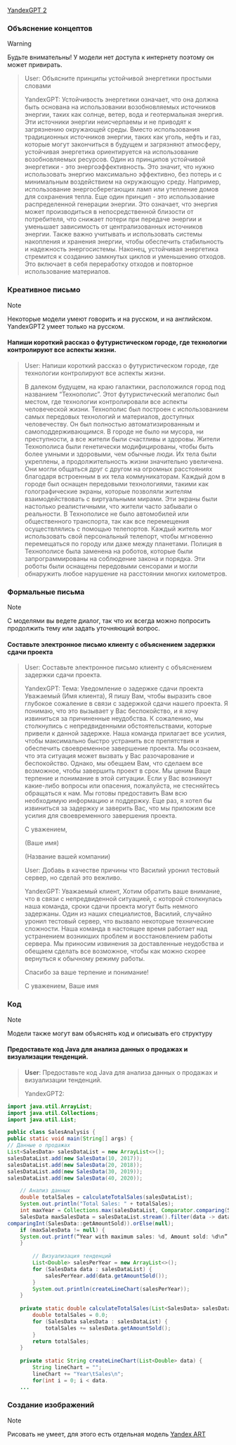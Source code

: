 [YandexGPT 2](https://ya.ru/gpt/2)
### Объяснение концептов
> [!warning]
> Будьте внимательны! У модели нет доступа к интернету поэтому он может привирать.

> User: Объясните принципы устойчивой энергетики простыми словами
> 
> YandexGPT: Устойчивость энергетики означает, что она должна быть основана на использовании возобновляемых источников энергии, таких как солнце, ветер, вода и геотермальная энергия. Эти источники энергии неисчерпаемы и не приводят к загрязнению окружающей среды.
> Вместо использования традиционных источников энергии, таких как уголь, нефть и газ, которые могут закончиться в будущем и загрязняют атмосферу, устойчивая энергетика ориентируется на использование возобновляемых ресурсов.
> Один из принципов устойчивой энергетики - это энергоэффективность. Это значит, что нужно использовать энергию максимально эффективно, без потерь и с минимальным воздействием на окружающую среду. Например, использование энергосберегающих ламп или утепление домов для сохранения тепла.
> Еще один принцип - это использование распределенной генерации энергии. Это означает, что энергия может производиться в непосредственной близости от потребителя, что снижает потери при передаче энергии и уменьшает зависимость от централизованных источников энергии.
> Также важно учитывать и использовать системы накопления и хранения энергии, чтобы обеспечить стабильность и надежность энергосистемы.
> Наконец, устойчивая энергетика стремится к созданию замкнутых циклов и уменьшению отходов. Это включает в себя переработку отходов и повторное использование материалов.
### Креативное письмо
> [!note]
> Некоторые модели умеют говорить и на русском, и на английском. YandexGPT2 умеет только на русском.
#### Напиши короткий рассказ о футуристическом городе, где технологии контролируют все аспекты жизни.

> User: Напиши короткий рассказ о футуристическом городе, где технологии контролируют все аспекты жизни.
> 
> В далеком будущем, на краю галактики, расположился город под названием “Технополис”. Этот футуристический мегаполис был местом, где технологии контролировали все аспекты человеческой жизни.
> Технополис был построен с использованием самых передовых технологий и материалов, доступных человечеству. Он был полностью автоматизированным и самоподдерживающимся. В городе не было ни мусора, ни преступности, а все жители были счастливы и здоровы.
> Жители Технополиса были генетически модифицированы, чтобы быть более умными и здоровыми, чем обычные люди. Их тела были укреплены, а продолжительность жизни значительно увеличена. Они могли общаться друг с другом на огромных расстояниях благодаря встроенным в их тела коммуникаторам.
> Каждый дом в городе был оснащен передовыми технологиями, такими как голографические экраны, которые позволяли жителям взаимодействовать с виртуальными мирами. Эти экраны были настолько реалистичными, что жители часто забывали о реальности.
> В Технополисе не было автомобилей или общественного транспорта, так как все перемещения осуществлялись с помощью телепортов. Каждый житель мог использовать свой персональный телепорт, чтобы мгновенно перемещаться по городу или даже между планетами.
> Полиция в Технополисе была заменена на роботов, которые были запрограммированы на соблюдение закона и порядка.
> Эти роботы были оснащены передовыми сенсорами и могли обнаружить любое нарушение на расстоянии многих километров.
### Формальные письма
> [!note]
> С моделями вы ведете диалог, так что их всегда можно попросить продолжить тему или задать уточняющий вопрос.
#### Составьте электронное письмо клиенту с объяснением задержки сдачи проекта

> User: Составьте электронное письмо клиенту с объяснением задержки сдачи проекта.
> 
> YandexGPT: Тема: Уведомление о задержке сдачи проекта
> Уважаемый (Имя клиента),
> Я пишу Вам, чтобы выразить свое глубокое сожаление в связи с задержкой сдачи нашего проекта. Я понимаю, что это вызывает у Вас беспокойство, и я хочу извиниться за причиненные неудобства.
> К сожалению, мы столкнулись с непредвиденными обстоятельствами, которые привели к данной задержке. Наша команда прилагает все усилия, чтобы максимально быстро устранить все препятствия и обеспечить своевременное завершение проекта.
> Мы осознаем, что эта ситуация может вызвать у Вас разочарование и беспокойство. Однако, мы обещаем Вам, что сделаем все возможное, чтобы завершить проект в срок. Мы ценим Ваше терпение и понимание в этой ситуации.
> Если у Вас возникнут какие-либо вопросы или опасения, пожалуйста, не стесняйтесь обращаться к нам. Мы готовы предоставить Вам всю необходимую информацию и поддержку.
> Еще раз, я хотел бы извиниться за задержку и заверить Вас, что мы приложим все усилия для своевременного завершения проекта.
> 
> С уважением,
> 
> (Ваше имя)
> 
> (Название вашей компании)
> 
> User: Добавь в качестве причины что Василий уронил тестовый сервер, но сделай это вежливо.
> 
> YandexGPT: Уважаемый клиент,
> Хотим обратить ваше внимание, что в связи с непредвиденной ситуацией, с которой столкнулась наша команда, сроки сдачи проекта могут быть немного задержаны. Один из наших специалистов, Василий, случайно уронил тестовый сервер, что вызвало некоторые технические сложности.
> Наша команда в настоящее время работает над устранением возникших проблем и восстановлением работы сервера. Мы приносим извинения за доставленные неудобства и обещаем сделать все возможное, чтобы как можно скорее вернуться к обычному режиму работы.
> 
> Спасибо за ваше терпение и понимание!
>
> С уважением, Ваше имя


### Код
> [!note]
> Модели также могут вам объяснять код и описывать его структуру
#### Предоставьте код Java для анализа данных о продажах и визуализации тенденций.
> **User**: Предоставьте код Java для анализа данных о продажах и визуализации тенденций.
> 
> YandexGPT2:
> 
```java
import java.util.ArrayList;  
import java.util.Collections;  
import java.util.List;

public class SalesAnalysis {  
public static void main(String[] args) {  
// Данные о продажах  
List<SalesData> salesDataList = new ArrayList<>();  
salesDataList.add(new SalesData(10, 2017));  
salesDataList.add(new SalesData(20, 2018));  
salesDataList.add(new SalesData(30, 2019));  
salesDataList.add(new SalesData(40, 2020));

    // Анализ данных
    double totalSales = calculateTotalSales(salesDataList);
    System.out.println("Total Sales: " + totalSales);
    int maxYear = Collections.max(salesDataList, Comparator.comparing(SalesData::getYear));
    SalesData maxSalesData = salesDataList.stream().filter(data -> data.getYear() == maxYear).max(Comparator.
comparingInt(SalesData::getAmountSold)).orElse(null);
	if (maxSalesData != null) {
	System.out.printf(“Year with maximum sales: %d, Amount sold: %d%n”, maxSalesData.getYear(), maxSalesData.getAmountSold());
	}
	
	    // Визуализация тенденций
	    List<Double> salesPerYear = new ArrayList<>();
	    for (SalesData data : salesDataList) {
	        salesPerYear.add(data.getAmountSold());
	    }
	    System.out.println(createLineChart(salesPerYear));
	}
	
	private static double calculateTotalSales(List<SalesData> salesDataList) {
	    double totalSales = 0.0;
	    for (SalesData salesData : salesDataList) {
	        totalSales += salesData.getAmountSold();
	    }
	    return totalSales;
	}
	
	private static String createLineChart(List<Double> data) {
	    String lineChart = "";
	    lineChart += "Year\tSales\n";
	    for(int i = 0; i < data.
	...

```

### Создание изображений
> [!note]
> Рисовать не умеет, для этого есть отдельная модель [Yandex ART](https://ya.ru/art/)